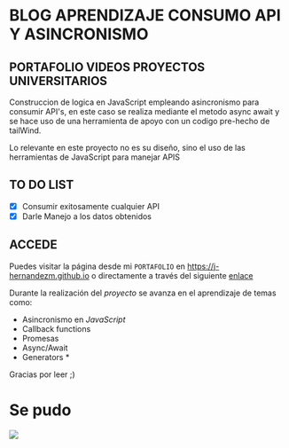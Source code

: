 # BLOG APRENDIZAJE CONSUMO API Y ASINCRONISMO

## PORTAFOLIO VIDEOS PROYECTOS UNIVERSITARIOS

Construccion de logica en JavaScript empleando asincronismo para consumir API's, en este caso se realiza mediante el metodo async await y se hace uso de una herramienta de apoyo con un codigo pre-hecho de tailWind.

Lo relevante en este proyecto no es su diseño, sino el uso de las herramientas de JavaScript para manejar APIS

## TO DO LIST

- [x] Consumir exitosamente cualquier API
- [x] Darle Manejo a los datos obtenidos

## ACCEDE

Puedes visitar la página desde mi `PORTAFOLIO` en <https://j-hernandezm.github.io> o directamente a través del siguiente [enlace](https://j-hernandezm.github.io/async-landing/index.html)

Durante la realización del *proyecto* se avanza en el aprendizaje de temas como:
- Asincronismo en *JavaScript*
- Callback functions
- Promesas
- Async/Await
- Generators * 

Gracias por leer ;)

# Se pudo
![](https://media0.giphy.com/media/Ane45y5p7y0HZokoBw/giphy.gif?cid=ecf05e478e45b8755cfbb86428257dd13173706bb0bd8951&rid=giphy.gif&ct=g)